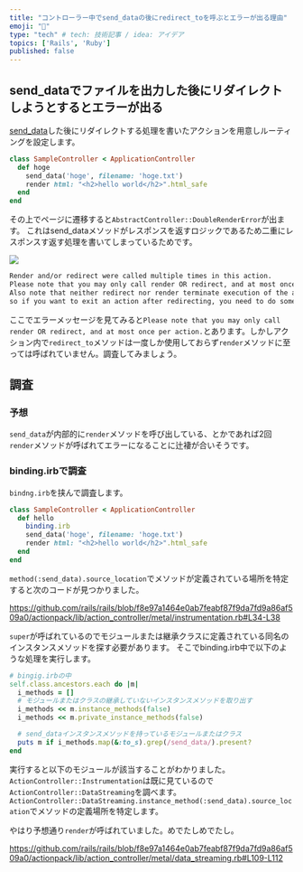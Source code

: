 ```yaml
---
title: "コントローラー中でsend_dataの後にredirect_toを呼ぶとエラーが出る理由"
emoji: "🦧"
type: "tech" # tech: 技術記事 / idea: アイデア
topics: ['Rails', 'Ruby']
published: false
---
```


## send_dataでファイルを出力した後にリダイレクトしようとするとエラーが出る

[send_data](https://railsdoc.com/page/send_data)した後にリダイレクトする処理を書いたアクションを用意しルーティングを設定します。

```ruby
class SampleController < ApplicationController
  def hoge
    send_data('hoge', filename: 'hoge.txt')
    render html: "<h2>hello world</h2>".html_safe
  end
end
```

その上でページに遷移すると`AbstractController::DoubleRenderError`が出ます。
これはsend_dataメソッドがレスポンスを返すロジックであるため二重にレスポンスす返す処理を書いてしまっているためです。

![](https://storage.googleapis.com/zenn-user-upload/cb7a36878cac-20221001.png)

```txt
Render and/or redirect were called multiple times in this action. 
Please note that you may only call render OR redirect, and at most once per action. 
Also note that neither redirect nor render terminate execution of the action, 
so if you want to exit an action after redirecting, you need to do something like "redirect_to(...) and return".
```

ここでエラーメッセージを見てみると`Please note that you may only call render OR redirect, and at most once per action.`とあります。しかしアクション内で`redirect_to`メソッドは一度しか使用しておらず`render`メソッドに至っては呼ばれていません。調査してみましょう。


## 調査
### 予想
`send_data`が内部的に`render`メソッドを呼び出している、とかであれば2回`render`メソッドが呼ばれてエラーになることに辻褄が合いそうです。

### binding.irbで調査
`bindng.irb`を挟んで調査します。

```ruby
class SampleController < ApplicationController
  def hello
    binding.irb
    send_data('hoge', filename: 'hoge.txt')
    render html: "<h2>hello world</h2>".html_safe
  end
end
```

`method(:send_data).source_location`でメソッドが定義されている場所を特定すると次のコードが見つかりました。

https://github.com/rails/rails/blob/f8e97a1464e0ab7feabf87f9da7fd9a86af509a0/actionpack/lib/action_controller/metal/instrumentation.rb#L34-L38

`super`が呼ばれているのでモジュールまたは継承クラスに定義されている同名のインスタンスメソッドを探す必要があります。
そこでbinding.irb中で以下のような処理を実行します。

```ruby
# bingig.irbの中
self.class.ancestors.each do |m|
  i_methods = []
  # モジュールまたはクラスの継承していないインスタンスメソッドを取り出す
  i_methods << m.instance_methods(false)
  i_methods << m.private_instance_methods(false)

  # send_dataインスタンスメソッドを持っているモジュールまたはクラス
  puts m if i_methods.map(&:to_s).grep(/send_data/).present?
end
```

実行すると以下のモジュールが該当することがわかりました。
`ActionController::Instrumentation`は既に見ているので`ActionController::DataStreaming`を調べます。
`ActionController::DataStreaming.instance_method(:send_data).source_location`でメソッドの定義場所を特定します。


やはり予想通り`render`が呼ばれていました。めでたしめでたし。

https://github.com/rails/rails/blob/f8e97a1464e0ab7feabf87f9da7fd9a86af509a0/actionpack/lib/action_controller/metal/data_streaming.rb#L109-L112
